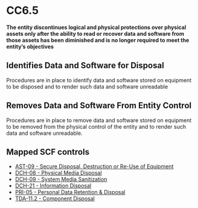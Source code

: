 # CC6.5
**The entity discontinues logical and physical protections over physical assets only after the ability to read or recover data and software from those assets has been diminished and is no longer required to meet the entity’s objectives**
## Identifies Data and Software for Disposal
Procedures are in place to identify data and software stored on equipment to be disposed and to render such data and software unreadable
## Removes Data and Software From Entity Control
Procedures are in place to remove data and software stored on equipment to be removed from the physical control of the entity and to render such data and software unreadable.
## Mapped SCF controls
- [AST-09 - Secure Disposal, Destruction or Re-Use of Equipment](../scf/ast-09-securedisposal,destructionorre-useofequipment.md)
- [DCH-08 - Physical Media Disposal](../scf/dch-08-physicalmediadisposal.md)
- [DCH-09 - System Media Sanitization](../scf/dch-09-systemmediasanitization.md)
- [DCH-21 - Information Disposal](../scf/dch-21-informationdisposal.md)
- [PRI-05 - Personal Data Retention & Disposal](../scf/pri-05-personaldataretention&disposal.md)
- [TDA-11.2 - Component Disposal](../scf/tda-112-componentdisposal.md)